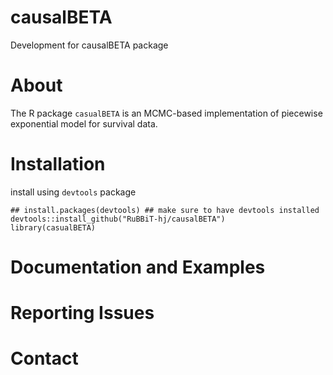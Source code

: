 # causalBETA
Development for causalBETA package

# About
The R package `casualBETA` is an MCMC-based implementation of piecewise exponential model for survival data.

# Installation
install using `devtools` package
```
## install.packages(devtools) ## make sure to have devtools installed 
devtools::install_github("RuBBiT-hj/causalBETA")
library(casualBETA)
```

# Documentation and Examples

# Reporting Issues

# Contact
